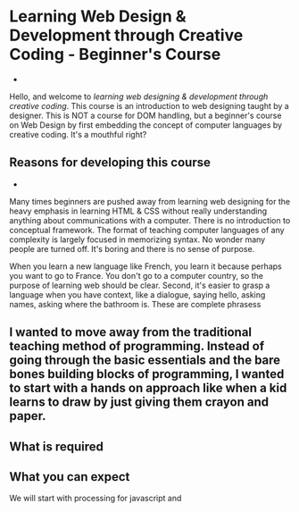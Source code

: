 # Learning Web Design & Development through Creative Coding - Beginner's Course
-
Hello, and welcome to *learning web designing & development through creative coding*. This course is an introduction to web designing taught by a designer. This is NOT a course for DOM handling, but a beginner's course on Web Design by first embedding the concept of computer languages by creative coding. It's a mouthful right?

## Reasons for developing this course
-
Many times beginners are pushed away from learning web designing for the heavy emphasis in learning HTML & CSS without really understanding anything about communications with a computer. There is no introduction to conceptual framework. The format of teaching computer languages of any complexity is largely focused in memorizing syntax. No wonder many people are turned off. It's boring and there is no sense of purpose.

When you learn a new language like French, you learn it because perhaps you want to go to France. You don't go to a computer country, so the purpose of learning web should be clear. Second, it's easier to grasp a language when you have context, like a dialogue, saying hello, asking names, asking where the bathroom is. These are complete phrasess


I wanted to move away from the traditional teaching method of programming. Instead of going through the basic essentials and the bare bones building blocks of programming, I wanted to start with a hands on approach like when a kid learns to draw by just giving them crayon and paper.
-
## What is required

## What you can expect
We will start with processing for javascript and 
